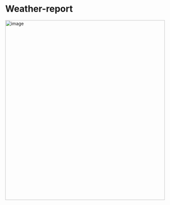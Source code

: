 # Weather-report

<img width="504" height="567" alt="image" src="https://github.com/user-attachments/assets/371ff654-6e34-4325-93ba-74ace030e3d5" />
